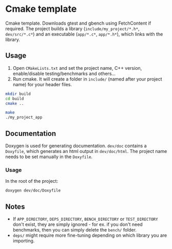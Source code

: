 # Cmake template
Cmake template. Downloads gtest and gbench using FetchContent if required.
The project builds a library (`include/my_project/*.h*`, `dev/src/*.c*`) and an executable (`app/*.c*`, `app/*.h*`), which links with the library.

## Usage
1. Open `CMakeLists.txt` and set the project name, C++ version, enable/disable testing/benchmarks and others...
2. Run cmake. It will create a folder in `include/` (named after your project name) for your header files.

```sh
mkdir build
cd build
cmake ..
```

```sh
make
./my_project_app
```

## Documentation
Doxygen is used for generating documentation. `dev/doc` contains a `Doxyfile`, which generates an html output in `dev/doc/html`.
The project name needs to be set manually in the `Doxyfile`.

### Usage
In the root of the project:
```sh
doxygen dev/doc/Doxyfile
```

## Notes
- If `APP_DIRECTORY`, `DEPS_DIRECTORY`, `BENCH_DIRECTORY` or `TEST_DIRECTORY` don't exist, they are simply ignored - for ex. if you don't need benchmarks, then you can simply delete the `bench/` folder.
- `deps/` might require more fine-tuning depending on which library you are importing.
